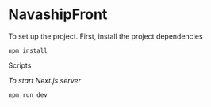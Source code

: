# NavashipFront

To set up the project. First, install the project dependencies 

`npm install`

Scripts

_To start Next.js server_

`npm run dev`
